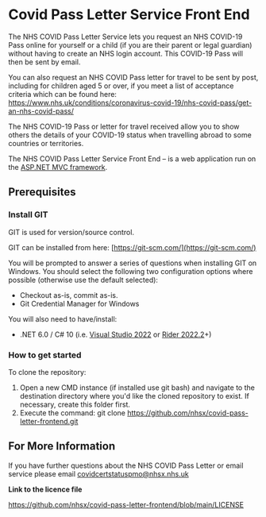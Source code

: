 # Covid Pass Letter Service Front End

The NHS COVID Pass Letter Service lets you request an NHS COVID-19 Pass online for yourself or a child (if you are their parent or legal guardian) without having to create an NHS login account. This COVID-19 Pass will then be sent by email.

You can also request an NHS COVID Pass letter for travel to be sent by post, including for children aged 5 or over, if you meet a list of acceptance criteria which can be found here: https://www.nhs.uk/conditions/coronavirus-covid-19/nhs-covid-pass/get-an-nhs-covid-pass/

The NHS COVID-19 Pass or letter for travel received allow you to show others the details of your COVID-19 status when travelling abroad to some countries or territories.

The NHS COVID Pass Letter Service Front End – is a web application run on the [ASP.NET MVC framework](https://dotnet.microsoft.com/en-us/apps/aspnet/mvc).

## Prerequisites

### **Install GIT**

GIT is used for version/source control. 

GIT can be installed from here: [https://git-scm.com/](https://git-scm.com/)

You will be prompted to answer a series of questions when installing GIT on Windows. You should select the following two configuration options where possible (otherwise use the default selected):

- Checkout as-is, commit as-is.
- Git Credential Manager for Windows

You will also need to have/install: 

- .NET 6.0 / C# 10 (i.e. [Visual Studio 2022](https://visualstudio.microsoft.com/vs/) or [Rider 2022.2](https://blog.jetbrains.com/dotnet/2022/08/02/rider-2022-2-released/)+)

### **How to get started**

To clone the repository:

1. Open a new CMD instance (if installed use git bash) and navigate to the destination directory where you'd like the cloned repository to exist. If necessary, create this folder first.
2. Execute the command: git clone https://github.com/nhsx/covid-pass-letter-frontend.git

## For More Information

If you have further questions about the NHS COVID Pass Letter or email service please email covidcertstatuspmo@nhsx.nhs.uk

**Link to the licence file**

https://github.com/nhsx/covid-pass-letter-frontend/blob/main/LICENSE

